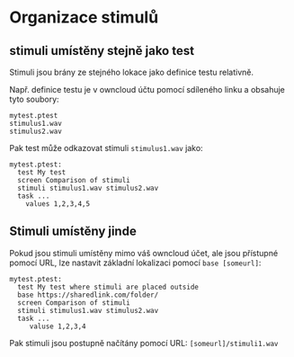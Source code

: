 # Organizace stimulů

## stimuli umístěny stejně jako test
Stimuli jsou brány ze stejného lokace jako definice testu relativně.

Např. definice testu je v owncloud účtu pomocí sdíleného linku a obsahuje tyto soubory:
```
mytest.ptest
stimulus1.wav
stimulus2.wav 
```

Pak test může odkazovat stimuli `stimulus1.wav` jako:

```
mytest.ptest:
  test My test
  screen Comparison of stimuli
  stimuli stimulus1.wav stimulus2.wav
  task ...
    values 1,2,3,4,5
```

## Stimuli umístěny jinde
 
Pokud jsou stimuli umístěny mimo váš owncloud účet, ale jsou přístupné
pomocí URL, lze nastavit základní lokalizaci pomocí  `base [someurl]`:

```
mytest.ptest:
  test My test where stimuli are placed outside
  base https://sharedlink.com/folder/
  screen Comparison of stimuli
  stimuli stimulus1.wav stimulus2.wav
  task ...
     valuse 1,2,3,4
```
Pak stimuli jsou postupně načítány pomocí URL: `[someurl]/stimuli1.wav`


